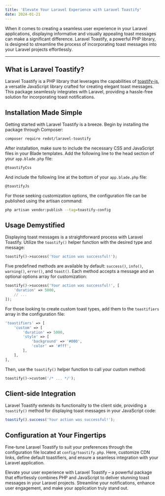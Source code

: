```yaml
---
title: 'Elevate Your Laravel Experience with Laravel Toastify'
date: 2024-01-21
---
```


When it comes to creating a seamless user experience in your Laravel applications, displaying informative and visually appealing toast messages can make a significant difference. Laravel Toastify, a powerful PHP library, is designed to streamline the process of incorporating toast messages into your Laravel projects effortlessly.

---

## What is Laravel Toastify?

Laravel Toastify is a PHP library that leverages the capabilities of [toastify-js](https://github.com/apvarun/toastify-js), a versatile JavaScript library crafted for creating elegant toast messages. This package seamlessly integrates with Laravel, providing a hassle-free solution for incorporating toast notifications.

## Installation Made Simple

Getting started with Laravel Toastify is a breeze. Begin by installing the package through Composer:

```bash
composer require redot/laravel-toastify
```

After installation, make sure to include the necessary CSS and JavaScript files in your Blade templates. Add the following line to the head section of your `app.blade.php` file:

```html
@toastifyCss
```

And include the following line at the bottom of your `app.blade.php` file:

```html
@toastifyJs
```

For those seeking customization options, the configuration file can be published using the artisan command:

```bash
php artisan vendor:publish --tag=toastify-config
```

## Usage Demystified

Displaying toast messages is a straightforward process with Laravel Toastify. Utilize the `toastify()` helper function with the desired type and message:

```php
toastify()->success('Your action was successful!');
```

Five predefined methods are available by default: `success()`, `info()`, `warning()`, `error()`, and `toast()`. Each method accepts a message and an optional options array for customization:

```php
toastify()->success('Your action was successful!', [
    'duration' => 5000,
    // ...
]);
```

For those looking to create custom toast types, add them to the `toastifiers` array in the configuration file:

```php
'toastifiers' => [
    'custom' => [
        'duration' => 5000,
        'style' => [
            'background' => '#000',
            'color' => '#fff',
        ],
    ],
],
```

Then, use the `toastify()` helper function to call your custom method:

```php
toastify()->custom('/* ... */');
```

## Client-side Integration

Laravel Toastify extends its functionality to the client side, providing a `toastify()` method for displaying toast messages in your JavaScript code:

```javascript
toastify().success('Your action was successful!');
```

## Configuration at Your Fingertips

Fine-tune Laravel Toastify to suit your preferences through the configuration file located at `config/toastify.php`. Here, customize CDN links, define default toastifiers, and ensure a seamless integration with your Laravel application.

Elevate your user experience with Laravel Toastify – a powerful package that effortlessly combines PHP and JavaScript to deliver stunning toast messages in your Laravel projects. Streamline your notifications, enhance user engagement, and make your application truly stand out.